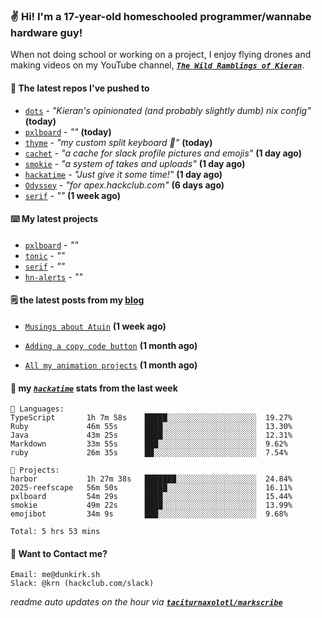 ### ✌️ Hi! I'm a 17-year-old homeschooled programmer/wannabe hardware guy!

When not doing school or working on a project, I enjoy flying drones and making videos on my YouTube channel, [**_`The Wild Ramblings of Kieran`_**](https://youtube.com/@kieran.rambles).

#### 👷 The latest repos I've pushed to

- [`dots`](https://github.com/taciturnaxolotl/dots) - _"Kieran's opinionated (and probably slightly dumb) nix config"_ **(today)**
- [`pxlboard`](https://github.com/taciturnaxolotl/pxlboard) - _""_ **(today)**
- [`thyme`](https://github.com/taciturnaxolotl/thyme) - _"my custom split keyboard 🫶"_ **(today)**
- [`cachet`](https://github.com/taciturnaxolotl/cachet) - _"a cache for slack profile pictures and emojis"_ **(1 day ago)**
- [`smokie`](https://github.com/taciturnaxolotl/smokie) - _"a system of takes and uploads"_ **(1 day ago)**
- [`hackatime`](https://github.com/hackclub/hackatime) - _"Just give it some time!"_ **(1 day ago)**
- [`Odyssey`](https://github.com/MeghanaM4/Odyssey) - _"for apex.hackclub.com"_ **(6 days ago)**
- [`serif`](https://github.com/taciturnaxolotl/serif) - _""_ **(1 week ago)**

#### ⌨️ My latest projects

- [`pxlboard`](https://github.com/taciturnaxolotl/pxlboard) - _""_
- [`tonic`](https://github.com/taciturnaxolotl/tonic) - _""_
- [`serif`](https://github.com/taciturnaxolotl/serif) - _""_
- [`hn-alerts`](https://github.com/taciturnaxolotl/hn-alerts) - _""_

#### 🗒️ the latest posts from my [blog](https://dunkirk.sh)

- [`Musings about Atuin`](https://dunkirk.sh/blog/atuin/) **(1 week ago)**

- [`Adding a copy code button`](https://dunkirk.sh/blog/adding-a-copy-button/) **(1 month ago)**

- [`All my animation projects`](https://dunkirk.sh/blog/my-animations/) **(1 month ago)**



#### 📡 my [_`hackatime`_](https://waka.hackclub.com) stats from the last week

```text
💾 Languages:
TypeScript       1h 7m 58s    █████░░░░░░░░░░░░░░░░░░░░  19.27%
Ruby             46m 55s      ████░░░░░░░░░░░░░░░░░░░░░  13.30%
Java             43m 25s      ████░░░░░░░░░░░░░░░░░░░░░  12.31%
Markdown         33m 55s      ███░░░░░░░░░░░░░░░░░░░░░░  9.62%
ruby             26m 35s      ██░░░░░░░░░░░░░░░░░░░░░░░  7.54%

💼 Projects:
harbor           1h 27m 38s   ███████░░░░░░░░░░░░░░░░░░  24.84%
2025-reefscape   56m 50s      █████░░░░░░░░░░░░░░░░░░░░  16.11%
pxlboard         54m 29s      ████░░░░░░░░░░░░░░░░░░░░░  15.44%
smokie           49m 22s      ████░░░░░░░░░░░░░░░░░░░░░  13.99%
emojibot         34m 9s       ███░░░░░░░░░░░░░░░░░░░░░░  9.68%

Total: 5 hrs 53 mins
```

#### 📮 Want to Contact me?

```text
Email: me@dunkirk.sh
Slack: @krn (hackclub.com/slack)
```

_readme auto updates on the hour via [**`taciturnaxolotl/markscribe`**](https://github.com/taciturnaxolotl/markscribe)_
